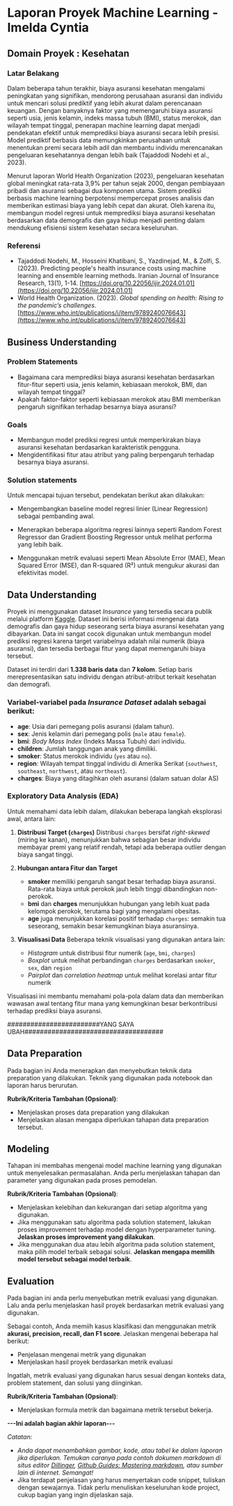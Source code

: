 # Laporan Proyek Machine Learning - Imelda Cyntia

## Domain Proyek : Kesehatan

### Latar Belakang

Dalam beberapa tahun terakhir, biaya asuransi kesehatan mengalami peningkatan yang signifikan, mendorong perusahaan asuransi dan individu untuk mencari solusi prediktif yang lebih akurat dalam perencanaan keuangan. Dengan banyaknya faktor yang memengaruhi biaya asuransi seperti usia, jenis kelamin, indeks massa tubuh (BMI), status merokok, dan wilayah tempat tinggal, penerapan machine learning dapat menjadi pendekatan efektif untuk memprediksi biaya asuransi secara lebih presisi. Model prediktif berbasis data memungkinkan perusahaan untuk menentukan premi secara lebih adil dan membantu individu merencanakan pengeluaran kesehatannya dengan lebih baik (Tajaddodi Nodehi et al., 2023).

Menurut laporan World Health Organization (2023), pengeluaran kesehatan global meningkat rata-rata 3,9% per tahun sejak 2000, dengan pembiayaan pribadi dan asuransi sebagai dua komponen utama. Sistem prediksi berbasis machine learning berpotensi mempercepat proses analisis dan memberikan estimasi biaya yang lebih cepat dan akurat. Oleh karena itu, membangun model regresi untuk memprediksi biaya asuransi kesehatan berdasarkan data demografis dan gaya hidup menjadi penting dalam mendukung efisiensi sistem kesehatan secara keseluruhan.

### Referensi

- Tajaddodi Nodehi, M., Hosseini Khatibani, S., Yazdinejad, M., & Zolfi, S. (2023). Predicting people's health insurance costs using machine learning and ensemble learning methods. Iranian Journal of Insurance Research, 13(1), 1-14. [https://doi.org/10.22056/ijir.2024.01.01](https://doi.org/10.22056/ijir.2024.01.01)
- World Health Organization. (2023). _Global spending on health: Rising to the pandemic’s challenges_. [https://www.who.int/publications/i/item/9789240076643](https://www.who.int/publications/i/item/9789240076643)

## Business Understanding

### Problem Statements

- Bagaimana cara memprediksi biaya asuransi kesehatan berdasarkan fitur-fitur seperti usia, jenis kelamin, kebiasaan merokok, BMI, dan wilayah tempat tinggal?
- Apakah faktor-faktor seperti kebiasaan merokok atau BMI memberikan pengaruh signifikan terhadap besarnya biaya asuransi?

### Goals

- Membangun model prediksi regresi untuk memperkirakan biaya asuransi kesehatan berdasarkan karakteristik pengguna.
- Mengidentifikasi fitur atau atribut yang paling berpengaruh terhadap besarnya biaya asuransi.

### Solution statements

Untuk mencapai tujuan tersebut, pendekatan berikut akan dilakukan:

- Mengembangkan baseline model regresi linier (Linear Regression) sebagai pembanding awal.

- Menerapkan beberapa algoritma regresi lainnya seperti Random Forest Regressor dan Gradient Boosting Regressor untuk melihat performa yang lebih baik.

- Menggunakan metrik evaluasi seperti Mean Absolute Error (MAE), Mean Squared Error (MSE), dan R-squared (R²) untuk mengukur akurasi dan efektivitas model.

## Data Understanding

Proyek ini menggunakan dataset _Insurance_ yang tersedia secara publik melalui platform [Kaggle](https://www.kaggle.com/datasets/mirichoi0218/insurance). Dataset ini berisi informasi mengenai data demografis dan gaya hidup seseorang serta biaya asuransi kesehatan yang dibayarkan. Data ini sangat cocok digunakan untuk membangun model prediksi regresi karena target variabelnya adalah nilai numerik (biaya asuransi), dan tersedia berbagai fitur yang dapat memengaruhi biaya tersebut.

Dataset ini terdiri dari **1.338 baris data** dan **7 kolom**. Setiap baris merepresentasikan satu individu dengan atribut-atribut terkait kesehatan dan demografi.

### Variabel-variabel pada _Insurance Dataset_ adalah sebagai berikut:

- **age**: Usia dari pemegang polis asuransi (dalam tahun).
- **sex**: Jenis kelamin dari pemegang polis (`male` atau `female`).
- **bmi**: _Body Mass Index_ (Indeks Massa Tubuh) dari individu.
- **children**: Jumlah tanggungan anak yang dimiliki.
- **smoker**: Status merokok individu (`yes` atau `no`).
- **region**: Wilayah tempat tinggal individu di Amerika Serikat (`southwest`, `southeast`, `northwest`, atau `northeast`).
- **charges**: Biaya yang ditagihkan oleh asuransi (dalam satuan dolar AS)

### Exploratory Data Analysis (EDA)

Untuk memahami data lebih dalam, dilakukan beberapa langkah eksplorasi awal, antara lain:

1. **Distribusi Target (`charges`)**
   Distribusi `charges` bersifat _right-skewed_ (miring ke kanan), menunjukkan bahwa sebagian besar individu membayar premi yang relatif rendah, tetapi ada beberapa outlier dengan biaya sangat tinggi.

2. **Hubungan antara Fitur dan Target**

   - **smoker** memiliki pengaruh sangat besar terhadap biaya asuransi. Rata-rata biaya untuk perokok jauh lebih tinggi dibandingkan non-perokok.
   - **bmi** dan **charges** menunjukkan hubungan yang lebih kuat pada kelompok perokok, terutama bagi yang mengalami obesitas.
   - **age** juga menunjukkan korelasi positif terhadap `charges`: semakin tua seseorang, semakin besar kemungkinan biaya asuransinya.

3. **Visualisasi Data**
   Beberapa teknik visualisasi yang digunakan antara lain:

   - _Histogram_ untuk distribusi fitur numerik (`age`, `bmi`, `charges`)
   - _Boxplot_ untuk melihat perbandingan `charges` berdasarkan `smoker`, `sex`, dan `region`
   - _Pairplot_ dan _correlation heatmap_ untuk melihat korelasi antar fitur numerik

Visualisasi ini membantu memahami pola-pola dalam data dan memberikan wawasan awal tentang fitur mana yang kemungkinan besar berkontribusi terhadap prediksi biaya asuransi.

########################YANG SAYA UBAH####################################

## Data Preparation

Pada bagian ini Anda menerapkan dan menyebutkan teknik data preparation yang dilakukan. Teknik yang digunakan pada notebook dan laporan harus berurutan.

**Rubrik/Kriteria Tambahan (Opsional)**:

- Menjelaskan proses data preparation yang dilakukan
- Menjelaskan alasan mengapa diperlukan tahapan data preparation tersebut.

## Modeling

Tahapan ini membahas mengenai model machine learning yang digunakan untuk menyelesaikan permasalahan. Anda perlu menjelaskan tahapan dan parameter yang digunakan pada proses pemodelan.

**Rubrik/Kriteria Tambahan (Opsional)**:

- Menjelaskan kelebihan dan kekurangan dari setiap algoritma yang digunakan.
- Jika menggunakan satu algoritma pada solution statement, lakukan proses improvement terhadap model dengan hyperparameter tuning. **Jelaskan proses improvement yang dilakukan**.
- Jika menggunakan dua atau lebih algoritma pada solution statement, maka pilih model terbaik sebagai solusi. **Jelaskan mengapa memilih model tersebut sebagai model terbaik**.

## Evaluation

Pada bagian ini anda perlu menyebutkan metrik evaluasi yang digunakan. Lalu anda perlu menjelaskan hasil proyek berdasarkan metrik evaluasi yang digunakan.

Sebagai contoh, Anda memiih kasus klasifikasi dan menggunakan metrik **akurasi, precision, recall, dan F1 score**. Jelaskan mengenai beberapa hal berikut:

- Penjelasan mengenai metrik yang digunakan
- Menjelaskan hasil proyek berdasarkan metrik evaluasi

Ingatlah, metrik evaluasi yang digunakan harus sesuai dengan konteks data, problem statement, dan solusi yang diinginkan.

**Rubrik/Kriteria Tambahan (Opsional)**:

- Menjelaskan formula metrik dan bagaimana metrik tersebut bekerja.

**---Ini adalah bagian akhir laporan---**

_Catatan:_

- _Anda dapat menambahkan gambar, kode, atau tabel ke dalam laporan jika diperlukan. Temukan caranya pada contoh dokumen markdown di situs editor [Dillinger](https://dillinger.io/), [Github Guides: Mastering markdown](https://guides.github.com/features/mastering-markdown/), atau sumber lain di internet. Semangat!_
- Jika terdapat penjelasan yang harus menyertakan code snippet, tuliskan dengan sewajarnya. Tidak perlu menuliskan keseluruhan kode project, cukup bagian yang ingin dijelaskan saja.
